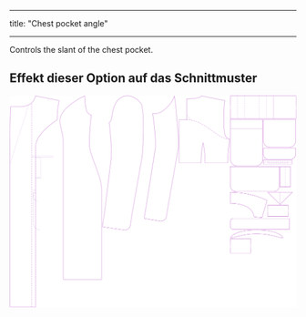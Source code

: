 - - -
title: "Chest pocket angle"
- - -

Controls the slant of the chest pocket.

## Effekt dieser Option auf das Schnittmuster

![This image shows the effect of this option by superimposing several variants that have a different value for this option](carlita_chestpocketangle_sample.svg "Effect of this option on the pattern")
